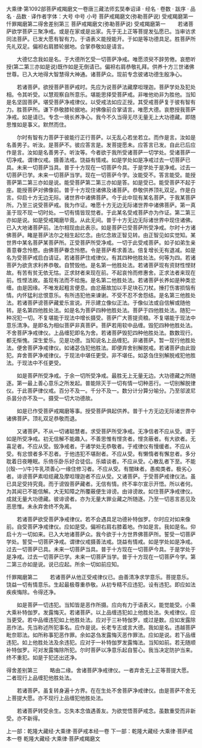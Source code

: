 大乘律·第1092部菩萨戒羯磨文一卷唐三藏法师玄奘奉诏译
· 经名 · 卷数 · 跋序
· 品名 · 品数 · 译作者字体：大号 中号 小号
菩萨戒羯磨文(弥勒菩萨说)
受戒羯磨第一忏罪羯磨第二得舍差别第三
菩萨戒羯磨文(弥勒菩萨说)
受戒羯磨第一
　　若诸菩萨欲学菩萨三聚净戒。或是在家或是出家。先于无上正等菩提发弘愿已。当审访求同法菩萨。已发大愿有智有力。于语表义能授能开。于如是等功德具足。胜菩萨所先礼双足。偏袒右肩膝轮据地。合掌恭敬如是请言。

　　大德忆念我如是名。于大德所乞受一切菩萨净戒。唯愿须臾不辞劳倦。哀愍听授(第二第三亦如是说)既作如是无倒请已。偏袒右肩恭敬礼拜。供养十方三世诸佛世尊。已入大地得大智慧得大神通。诸菩萨众。现前专念彼诸功德生殷净心。

　　若诸菩萨。欲授菩萨菩萨戒时。先应为说菩萨法藏摩呾理迦。菩萨学处及犯处相。令其听受。以慧观察自所意乐。堪能思择受菩萨戒。非唯他劝非为胜他。当知是名坚固菩萨。堪受菩萨净戒律仪。以受戒法如应正授。其受戒菩萨复于彼有智有力。胜菩萨所。谦下恭敬膝轮据地。对佛像前合掌请言。唯愿大德。哀愍授我菩萨净戒。如是请已。专念一境长养净心。我今不久当得无尽无量无上大功德藏。即随思惟如是事义。默然而住。

　　尔时有智有力菩萨于彼能行正行菩萨。以无乱心若坐若立。而作是言。汝如是名善男子。听汝。是菩萨不。彼应答言是。发菩提愿未。应答言已发。自此已后应作是言。汝如是名善男子。听汝等。今者欲于我所受诸菩萨一切学处。受诸菩萨一切净戒。谓律仪戒。摄善法戒。饶益有情戒。如是学处如是净戒过去一切菩萨已具。未来一切菩萨当具。普于十方现在一切菩萨今具。于是学处于是净戒。过去一切菩萨已学。未来一切菩萨当学。现在一切菩萨今学。汝能受不。答言能受。能授菩萨第二第三亦如是说。能受菩萨第二第三亦如是答。如是受已。能受菩萨不起于座。能授菩萨对佛像前。普于十方现住诸佛及诸菩萨。恭敬供养顶礼双足。作是白言。仰启十方无边无际。诸世界中诸佛菩萨。今于此中现有某名菩萨。于我某菩萨所。乃至三说受菩萨戒。我为作证。唯愿十方无边无际诸世界中诸佛菩萨。第一真圣于现不现一切时处。一切有情皆现觉者。于此某名受戒菩萨亦为作证。第二第三亦如是说。如是受戒羯磨毕竟。从此无间。普于十方无边无际诸世界中现住诸佛。已入大地诸菩萨前。法尔相现由此表示。如是菩萨已受菩萨所受净戒。尔时十方诸佛菩萨。睹是菩萨法尔之相生起忆念。由忆念故正智见转。由正智见如实觉知。某世界中某名菩萨某菩萨所。正受菩萨所受净戒。一切于此受戒菩萨。如子如弟生亲善意眷念怜愍。由佛菩萨眷念怜愍。令是菩萨希求善法。倍复增长无有退减。如是名为受菩萨戒启白请证。若诸菩萨住戒律仪。有其四种他胜处法。何等为四。若诸菩萨为欲贪求利养恭敬。自赞毁他。是名第一他胜处法。若诸菩萨现有资财性悭财故。有苦有贫无依无怙。正求财者来现在前。不起哀怜而修惠舍。正求法者来现在前。性悭法故。虽现有法而不给施。是名第二他胜处法。若诸菩萨长养如是种类忿缠。由是因缘。不唯发起粗言便息。由忿蔽故加以手足块石刀杖。捶打伤害损恼有情。内怀猛利忿恨意乐。有所违犯他来谏谢。不受不忍不舍怨结。是名第三他胜处法。若诸菩萨谤菩萨藏爱乐宣说。开示建立像似正法。于像似法或自信解或随他转。是名第四他胜处法。如是名为菩萨四种他胜处法。菩萨于四他胜处法。随犯一种况犯一切。不复堪能于现法中增长摄受。菩萨广大菩提资粮。不复堪能于现法中意乐清净。是即名为相似菩萨非真菩萨。菩萨若用软中品缠。毁犯四种他胜处法。不舍菩萨净戒律仪。上品缠犯即名为舍。若诸菩萨毁犯四种他胜处法。数数现行。都无惭愧。深生爱乐。见是功德。当知说名上品缠犯。非诸菩萨。暂一现行他胜处法。便舍菩萨净戒律仪。如诸苾刍犯他胜法。即便弃舍别解脱戒。若诸菩萨由此毁犯。弃舍菩萨净戒律仪。于现法中堪任更受。非不堪任。如苾刍住别解脱戒犯他胜法。于现法中不任更受。

　　如是菩萨所受净戒。于余一切所受净戒。最胜无上无量无边。大功德藏之所随逐。第一最上善心意乐之所发起。普能除灭于一切有情一切种恶行。一切别解脱律仪。于此菩萨律仪戒。百分不及一。千分不及一。数分计分算分喻分。乃至邬波尼杀昙分亦不及一。摄受一切大功德故。

　　如是已作受菩萨戒羯磨等事。授受菩萨俱起供养。普于十方无边无际诸世界中诸佛菩萨。顶礼双足恭敬而退。

　　又诸菩萨。不从一切诸聪慧者。求受菩萨所受净戒。无净信者不应从受。谓于如是所受净戒。初无信解不能趣入。不善思惟有悭贪者。悭贪蔽者。有大欲者。无喜足者。不应从受。毁净戒者。于诸学处无恭敬者。于戒律仪有慢缓者。不应从受。有忿恨者多不忍者。于他违犯不堪耐者。不应从受。有懒惰者有懈怠者。多分耽着日夜睡眠。乐倚乐卧乐好合徒侣。乐嬉谈者。不应从受。心散乱者下至。不能[(殼-一)/牛]牛乳项善心一缘住修习者。不应从受。有闇昧者。愚痴类者。极劣心者。诽谤菩萨素呾缆藏及摩呾理迦者不应从受。又诸菩萨。于受菩萨戒律仪法。虽已具足受持究竟。而于谤毁菩萨藏者。无信有情。终不率尔宣示开悟。所以者何。为其闻已不能信解。大无知障之所覆蔽便生诽谤。由诽谤故。如住菩萨净戒律仪。成就无量大功德藏。彼诽谤者。亦为无量大罪业藏之所随逐。乃至一切恶言恶见及恶思惟。未永弃舍终不免离。

　　若诸菩萨欲受菩萨净戒律仪。若不会遇具足功德补特伽罗。尔时应对如来像前。自受菩萨净戒律仪。应如是受。偏袒右肩右膝着地。作如是言。我如是名。仰启十方一切如来。已入大地诸菩萨众。我今欲于十方世界佛菩萨所。誓受一切菩萨学处。誓受一切菩萨净戒。谓律仪戒摄善法戒。饶益有情戒。如是学处如是净戒。过去一切菩萨已具。未来一切菩萨当具。普于十方现在一切菩萨今具。于是学处于是净戒。过去一切菩萨已学。未来一切菩萨当学。普于十方现在一切菩萨今学。第二第三亦如是说。说已应起。所余一切如前应知。

忏罪羯磨第二
　　若诸菩萨从他正受戒律仪已。由善清净求学意乐。菩提意乐。饶益一切有情意乐。生起最极尊重恭敬。从初专精不应违犯。设有违犯。即应如法疾疾悔除。令得还净。

　　如是菩萨一切违犯。当知皆是恶作所摄。应向有力于语表义。能觉能受。小乘大乘补特伽罗。发露悔灭。若诸菩萨。以上品缠违犯如上他胜处法。失戒律仪。应当更受。若中品缠违犯如上他胜处法。应对于三补特伽罗。或过是数。应如发露除恶作法。先当称述所犯事名。应作是说。长老专志或言大德。我如是名。违越菩萨毗奈耶法。如所称事犯恶作罪。余如苾刍发露悔灭恶作罪法。应如是说。若下品缠违犯。如上他胜处法及余违犯。应对于一补特伽罗发露悔法。当知如前。若无随顺补特伽罗。可对发露悔除所犯。尔时菩萨以净意乐起自誓心。我当决定防护当来。终不重犯。如是于犯还出还净。

得舍差别第三
　　略由二缘。舍诸菩萨净戒律仪。一者弃舍无上正等菩提大愿。二者现行上品缠犯他胜处法。

　　若诸菩萨。虽复转身遍十方界。在在生处不舍菩萨净戒律仪。由是菩萨不舍无上菩提大愿。亦不现行上品缠犯他胜处法。

　　若诸菩萨转受余生。忘失本念值遇善友。为欲觉悟菩萨戒念。虽数重受而非新受。亦不新得。

上一部：乾隆大藏经·大乘律·菩萨戒本经一卷
下一部：乾隆大藏经·大乘律·菩萨戒本一卷
乾隆大藏经·大乘律·菩萨戒羯磨文